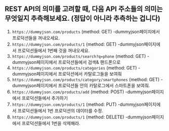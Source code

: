 ## REST API의 의미를 고려할 때, 다음 API 주소들의 의미는 무엇일지 추측해보세요. (정답이 아니라 추측하는 겁니다)

1. `https://dummyjson.com/products` (method: GET)
   -dummyjson페이지에서 프로덕션들을 꺼내오세요.
2. `https://dummyjson.com/products/1` (method: GET)
   -dummyjson페이지에서 프로덕션들에서 1번째 것을 꺼내오세요.
3. `https://dummyjson.com/products/search?q=phone` (method: GET)
   -dummyjson페이지에서 프로덕션들에서 검색& 핸드폰으로
4. `https://dummyjson.com/products/categories` (method: GET)
   -dummyjson페이지에서 프로덕션에서 카탈로그들을 보여줘
5. `https://dummyjson.com/products/category/smartphones` (method: GET)
   -dummyjson페이지에서 프로덕션들 안의 카탈로그에서 스마트폰을 보여줘.
6. `https://dummyjson.com/products/add` (method: POST)
   -dummyjson페이지에서 프로덕션들에서 추가하기
7. `https://dummyjson.com/products/1` (method: PUT)
   -dummyjson페이지에서 프로덕션들에서 1번 프로덕션의 데이터를 수정.
8. `https://dummyjson.com/products/1` (method: DELETE)
   -dummyjson페이지에서 프로덕션들에서 1번을 삭제해라.
